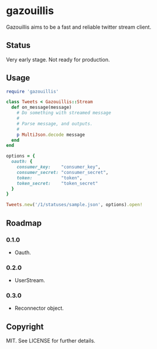 # gazouillis

Gazouillis aims to be a fast and reliable twitter stream client.

## Status

Very early stage. Not ready for production.

## Usage

``` ruby
require 'gazouillis'

class Tweets < Gazouillis::Stream
  def on_message(message)
    # Do something with streamed message
    #
    # Parse message, and outputs.
    #
    p MultiJson.decode message
  end
end

options = {
  oauth: {
    consumer_key:    "consumer_key",
    consumer_secret: "consumer_secret",
    token:           "token",
    token_secret:    "token_secret"
  }
}

Tweets.new('/1/statuses/sample.json', options).open!
```

## Roadmap

### 0.1.0

  * Oauth.

### 0.2.0

  * UserStream.

### 0.3.0

  * Reconnector object.

## Copyright

MIT. See LICENSE for further details.
